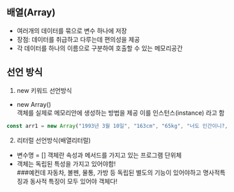 ## 배열(Array)
- 여러개의 데이터를 묶으로 변수 하나에 저장
- 장점: 데이터를 취급하고 다루는데 편의성을 제공
- 각 데이터를 하나의 이름으로 구분하여 호출할 수 있는 메모리공간

## 선언 방식
1. new 키워드 선언방식
- new Array()<br/> 
객체를 실제로 메모리안에 생성하는 방법을 제공 이를 인스턴스(instance) 라고 함

``` javascript
const arr1 = new Array("1993년 3월 10일", "163cm", "65kg", "너도 인간이니?, 치인트", 4567, "서강준");
```

2. 리터럴 선언방식(배열리터럴)
- 변수명 = []
 객체란 속성과 메서드를 가지고 있는 프로그램 단위체
- 객체는 독립된 특성을 가지고 있어야함! <br/>
        ###예컨데 자동차, 볼펜, 물통, 가방 등 독립된 별도의 기능이 있어야하고 명사적특징과 동사적 특징이 모두 있어야 객체다!  

